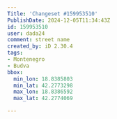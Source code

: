 ```yaml
---
Title: 'Changeset #159953510'
PublishDate: 2024-12-05T11:34:43Z
id: 159953510
user: dada24
comment: street name
created_by: iD 2.30.4
tags:
- Montenegro
- Budva
bbox:
  min_lon: 18.8385803
  min_lat: 42.2773298
  max_lon: 18.8386592
  max_lat: 42.2774069

---
```

